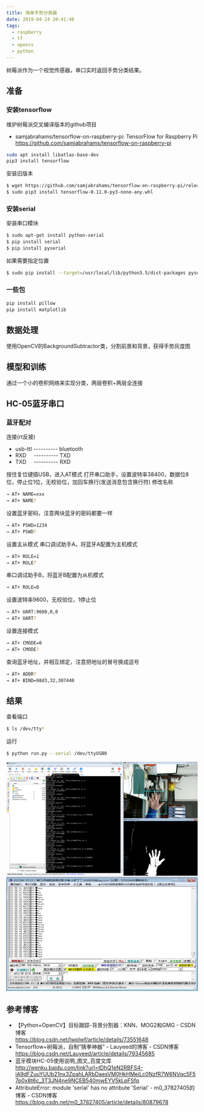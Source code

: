 ```yaml
---
title: 简单手势分类器
date: 2019-04-24 20:41:48
tags:
  - raspberry 
  - tf
  - opencv
  - python
---
```

树莓派作为一个视觉传感器，串口实时返回手势分类结果。
## 准备

### 安装tensorflow
维护树莓派交叉编译版本的github项目
* samjabrahams/tensorflow-on-raspberry-pi: TensorFlow for Raspberry Pi</br>https://github.com/samjabrahams/tensorflow-on-raspberry-pi
``` bash
sudo apt install libatlas-base-dev
pip3 install tensorflow
``` 
安装旧版本
``` bash 
$ wget https://github.com/samjabrahams/tensorflow-on-raspberry-pi/releases/download/v0.11.0/tensorflow-0.11.0-py3-none-any.whl
$ sudo pip3 install tensorflow-0.11.0-py3-none-any.whl
```
### 安装serial

安装串口模块
``` bash
$ sudo apt-get install python-serial
$ pip install serial
$ pip install pyserial
```
如果需要指定位置
``` bash
$ sudo pip install --target=/usr/local/lib/python3.5/dist-packages pyserial
```

### 一些包
``` bash
pip install pillow
pip install matplotlib
```

## 数据处理
使用OpenCV的BackgroundSubtractor类，分割前景和背景，获得手势灰度图

## 模型和训练
通过一个小的卷积网络来实现分类，两层卷积+两层全连接

## HC-05蓝牙串口

### 蓝牙配对

连接(rt反接)
* usb-ttl ---------- bluetooth
* RXD &nbsp;&nbsp;&nbsp;&nbsp;---------- TXD
* TXD &nbsp;&nbsp;&nbsp;&nbsp;---------- RXD

按住复位键插USB，进入AT模式
打开串口助手，设置波特率38400，数据位8位，停止位1位，无校验位，加回车换行(发送消息包含换行符)
修改名称
``` bash
→ AT+ NAME=xxx
→ AT+ NAME?
```
设置蓝牙密码，注意两块蓝牙的密码都要一样
``` bash
→ AT+ PSWD=1234
→ AT+ PSWD?
```
设置主从模式
串口调试助手A，将蓝牙A配置为主机模式
``` bash
→ AT+ ROLE=1
→ AT+ ROLE?
```
串口调试助手B，将蓝牙B配置为从机模式
``` bash
→ AT+ ROLE=0
```
设置波特率9600，无校验位，1停止位
``` bash
→ AT+ UART:9600,0,0
→ AT+ UART?
```
设置连接模式
``` bash
→ AT+ CMODE=0
→ AT+ CMODE?
```
查询蓝牙地址，并相互绑定，注意把地址的冒号换成逗号
``` bash
→ AT+ ADDR?
→ AT+ BIND=98d3,32,307440
```


## 结果
查看端口
``` bash
$ ls /dev/tty*
```
运行
``` bash
$ python run.py --serial /dev/ttyUSB0
```
<img src = "简单手势分类器\02.png" width=600 height=300>
<img src = "简单手势分类器\01.png" width=600 height=300>


## 参考博客
* 【Python+OpenCV】目标跟踪-背景分割器：KNN、MOG2和GMG - CSDN博客 </br>https://blog.csdn.net/lwplwf/article/details/73551648
* Tensorflow+树莓派，自制“猜拳神器” - Lauyeed的博客 - CSDN博客</br>https://blog.csdn.net/Lauyeed/article/details/79345685
* 蓝牙模块HC-05使用说明_图文_百度文库</br>http://wenku.baidu.com/link?url=tDhQ1eN2RBFS4-iA9dFZuuYUUb21nx3ZpahLARbDaesVM0HkHMeiLc0NzfR7W6NVqc5F57p0x8t6c_3T3JN4ne9NCEB540mwEYV5kLpFSfq
* AttributeError: module 'serial' has no attribute 'Serial' - m0_37827405的博客 - CSDN博客</br>https://blog.csdn.net/m0_37827405/article/details/80879678
